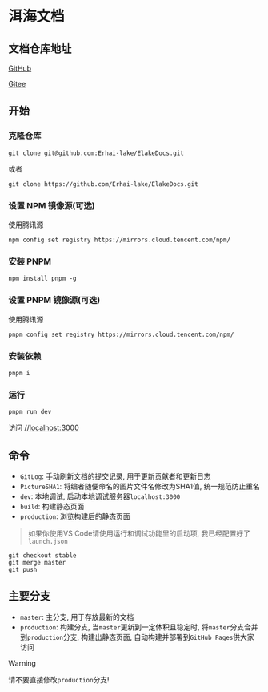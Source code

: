 # 洱海文档

## 文档仓库地址

[GitHub](//github.com/Erhai-lake/elake-docs)

[Gitee](//gitee.com/erhai-lake/elake-docs)

## 开始

### 克隆仓库

```shell
git clone git@github.com:Erhai-lake/ElakeDocs.git
```

或者

```shell
git clone https://github.com/Erhai-lake/ElakeDocs.git
```
### 设置 NPM 镜像源(可选)

使用腾讯源

```shell
npm config set registry https://mirrors.cloud.tencent.com/npm/
```

### 安装 PNPM

```shell
npm install pnpm -g
```

### 设置 PNPM 镜像源(可选)

使用腾讯源

```shell
pnpm config set registry https://mirrors.cloud.tencent.com/npm/
```

### 安装依赖

```shell
pnpm i
```

### 运行

```shell
pnpm run dev
```

访问 [//localhost:3000](//localhost:3000)

## 命令

* `GitLog`: 手动刷新文档的提交记录, 用于更新贡献者和更新日志
* `PictureSHA1`: 将编者随便命名的图片文件名修改为SHA1值, 统一规范防止重名
* `dev`: 本地调试, 启动本地调试服务器`localhost:3000`
* `build`: 构建静态页面
* `production`: 浏览构建后的静态页面

> 如果你使用VS Code请使用运行和调试功能里的启动项, 我已经配置好了`launch.json`

```shell
git checkout stable
git merge master
git push
```

## 主要分支

* `master`: 主分支, 用于存放最新的文档
* `production`: 构建分支, 当`master`更新到一定体积且稳定时, 将`master`分支合并到`production`分支, 构建出静态页面, 自动构建并部署到`GitHub Pages`供大家访问

> [!WARNING]
> 请不要直接修改`production`分支!
